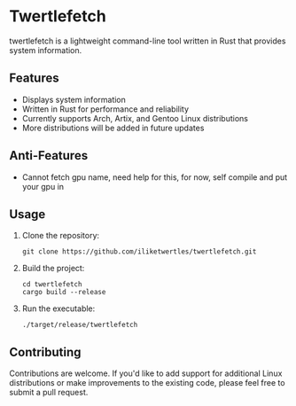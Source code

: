 # Twertlefetch
twertlefetch is a lightweight command-line tool written in Rust that provides system information.

## Features

- Displays system information
- Written in Rust for performance and reliability
- Currently supports Arch, Artix, and Gentoo Linux distributions
- More distributions will be added in future updates

## Anti-Features
- Cannot fetch gpu name, need help for this, for now, self compile and put your gpu in
## Usage

1. Clone the repository:

   ```shell
   git clone https://github.com/iliketwertles/twertlefetch.git
   
2. Build the project:

   ```shell
   cd twertlefetch
   cargo build --release

3. Run the executable:
   ```shell
   ./target/release/twertlefetch
   
## Contributing
Contributions are welcome. If you'd like to add support for additional Linux distributions or make improvements to the existing code, please feel free to submit a pull request.
